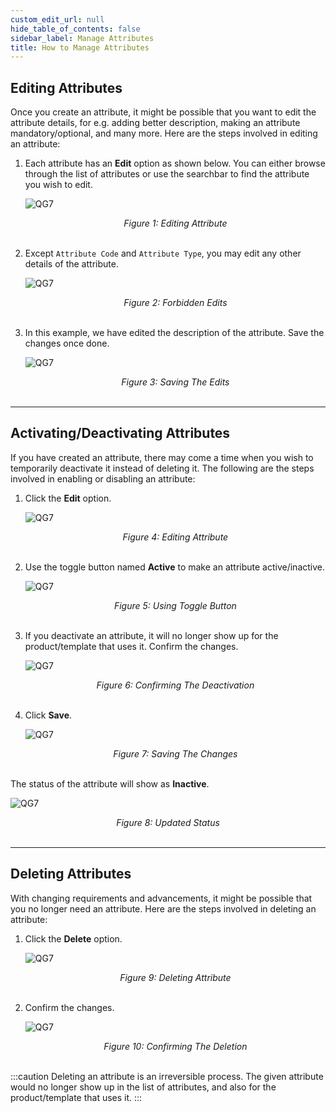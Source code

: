 ```yaml
---
custom_edit_url: null
hide_table_of_contents: false
sidebar_label: Manage Attributes
title: How to Manage Attributes
---
```


## Editing Attributes

Once you create an attribute, it might be possible that you want to edit the attribute details, for e.g. adding better description, making an attribute mandatory/optional, and many more. Here are the steps involved in editing an attribute:

1. Each attribute has an **Edit** option as shown below. You can either browse through the list of attributes or use the searchbar to find the attribute you wish to edit.

    ![QG7](https://cdn.pixelbin.io/v2/doc/original/vms/attribute/edit.png)
    <center><em>Figure 1: Editing Attribute</em></center><br />

2. Except `Attribute Code` and `Attribute Type`, you may edit any other details of the attribute.

    ![QG7](https://cdn.pixelbin.io/v2/doc/original/vms/attribute/non-editable.png)
    <center><em>Figure 2: Forbidden Edits </em></center><br />

3. In this example, we have edited the description of the attribute. Save the changes once done.

    ![QG7](https://cdn.pixelbin.io/v2/doc/original/vms/attribute/editing.png)
    <center><em>Figure 3: Saving The Edits</em></center><br />

---

## Activating/Deactivating Attributes

If you have created an attribute, there may come a time when you wish to temporarily deactivate it instead of deleting it. The following are the steps involved in enabling or disabling an attribute:

1. Click the **Edit** option.

    ![QG7](https://cdn.pixelbin.io/v2/doc/original/vms/attribute/edit.png)
    <center><em>Figure 4: Editing Attribute</em></center><br />

2. Use the toggle button named **Active** to make an attribute active/inactive.

    ![QG7](https://cdn.pixelbin.io/v2/doc/original/vms/attribute/deactivate.png)
    <center><em>Figure 5: Using Toggle Button</em></center><br />

3. If you deactivate an attribute, it will no longer show up for the product/template that uses it. Confirm the changes.

    ![QG7](https://cdn.pixelbin.io/v2/doc/original/vms/attribute/confirmation.png)
    <center><em>Figure 6: Confirming The Deactivation</em></center><br />

4. Click **Save**.

    ![QG7](https://cdn.pixelbin.io/v2/doc/original/vms/attribute/save.png)
    <center><em>Figure 7: Saving The Changes</em></center><br />

The status of the attribute will show as **Inactive**.

![QG7](https://cdn.pixelbin.io/v2/doc/original/vms/attribute/inactive-status.png)
<center><em>Figure 8: Updated Status</em></center><br />

---

## Deleting Attributes

With changing requirements and advancements, it might be possible that you no longer need an attribute. Here are the steps involved in deleting an attribute:

1. Click the **Delete** option.

    ![QG7](https://cdn.pixelbin.io/v2/doc/original/vms/attribute/delete.png)
    <center><em>Figure 9: Deleting Attribute</em></center><br />

2. Confirm the changes.

    ![QG7](https://cdn.pixelbin.io/v2/doc/original/vms/attribute/confirm-delete.png)
    <center><em>Figure 10: Confirming The Deletion</em></center><br />

:::caution
Deleting an attribute is an irreversible process. The given attribute would no longer show up in the list of attributes, and also for the product/template that uses it.
:::



